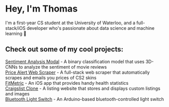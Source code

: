 # Hey, I'm Thomas

I'm a first-year CS student at the University of Waterloo, and a full-stack/iOS developer who's passionate about data science and machine learning 🙂


## Check out some of my cool projects:
[Sentiment Analysis Modal](https://github.com/ThomasQi3141/Sentiment-Analysis-Model) - A binary classification model that uses 3D-CNNs to analyze the sentiment of movie reviews <br />
[Price Alert Web Scraper](https://github.com/ThomasQi3141/BUFF-Price-Web-Scraper) - A full-stack web scraper that automatically scrapes and emails you prices of CS2 skins <br />
[FitMetric](https://github.com/ThomasQi3141/FitMetric) - An iOS app that provides handy health statistics <br />
[Craigslist Clone](https://github.com/ThomasQi3141/Craigslist-Clone) - A listing website that stores and displays custom listings and images <br />
[Bluetooth Light Switch](https://github.com/ThomasQi3141/Bluetooth-Light-Switch) - An Arduino-based bluetooth-controlled light switch <br />
